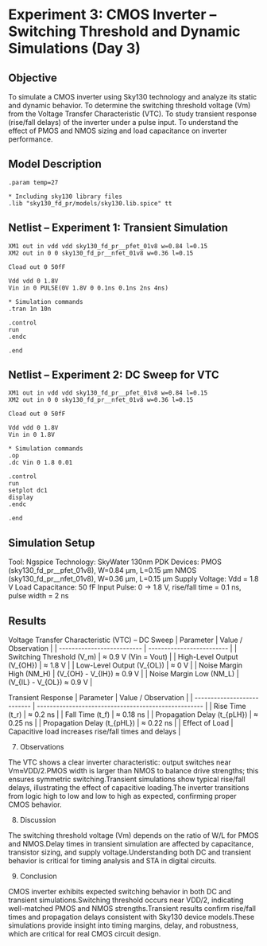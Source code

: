 # Experiment 3: CMOS Inverter – Switching Threshold and Dynamic Simulations (Day 3)
## Objective
To simulate a CMOS inverter using Sky130 technology and analyze its static and dynamic behavior.
To determine the switching threshold voltage (Vm) from the Voltage Transfer Characteristic (VTC).
To study transient response (rise/fall delays) of the inverter under a pulse input.
To understand the effect of PMOS and NMOS sizing and load capacitance on inverter performance.

## Model Description
```spice
.param temp=27

* Including sky130 library files
.lib "sky130_fd_pr/models/sky130.lib.spice" tt
```
## Netlist – Experiment 1: Transient Simulation
```spice
XM1 out in vdd vdd sky130_fd_pr__pfet_01v8 w=0.84 l=0.15
XM2 out in 0 0 sky130_fd_pr__nfet_01v8 w=0.36 l=0.15

Cload out 0 50fF

Vdd vdd 0 1.8V
Vin in 0 PULSE(0V 1.8V 0 0.1ns 0.1ns 2ns 4ns)

* Simulation commands
.tran 1n 10n

.control
run
.endc

.end
```
## Netlist – Experiment 2: DC Sweep for VTC
```spice
XM1 out in vdd vdd sky130_fd_pr__pfet_01v8 w=0.84 l=0.15
XM2 out in 0 0 sky130_fd_pr__nfet_01v8 w=0.36 l=0.15

Cload out 0 50fF

Vdd vdd 0 1.8V
Vin in 0 1.8V

* Simulation commands
.op
.dc Vin 0 1.8 0.01

.control
run
setplot dc1
display
.endc

.end
```

## Simulation Setup

Tool: Ngspice
Technology: SkyWater 130nm PDK
Devices:
PMOS (sky130_fd_pr__pfet_01v8), W=0.84 µm, L=0.15 µm
NMOS (sky130_fd_pr__nfet_01v8), W=0.36 µm, L=0.15 µm
Supply Voltage: Vdd = 1.8 V
Load Capacitance: 50 fF
Input Pulse: 0 → 1.8 V, rise/fall time = 0.1 ns, pulse width = 2 ns

## Results
Voltage Transfer Characteristic (VTC) – DC Sweep
| Parameter                  | Value / Observation       |
| -------------------------- | ------------------------- |
| Switching Threshold (V_m)  | ≈ 0.9 V (Vin = Vout)      |
| High-Level Output (V_{OH}) | ≈ 1.8 V                   |
| Low-Level Output (V_{OL})  | ≈ 0 V                     |
| Noise Margin High (NM_H)   | (V_{OH} - V_{IH}) ≈ 0.9 V |
| Noise Margin Low (NM_L)    | (V_{IL} - V_{OL}) ≈ 0.9 V |

Transient Response
| Parameter                   | Value / Observation                                  |
| --------------------------- | ---------------------------------------------------- |
| Rise Time (t_r)             | ≈ 0.2 ns                                             |
| Fall Time (t_f)             | ≈ 0.18 ns                                            |
| Propagation Delay (t_{pLH}) | ≈ 0.25 ns                                            |
| Propagation Delay (t_{pHL}) | ≈ 0.22 ns                                            |
| Effect of Load              | Capacitive load increases rise/fall times and delays |


7. Observations

The VTC shows a clear inverter characteristic: output switches near Vm≈VDD/2.PMOS width is larger than NMOS to balance drive strengths; this ensures symmetric switching.Transient simulations show typical rise/fall delays, illustrating the effect of capacitive loading.The inverter transitions from logic high to low and low to high as expected, confirming proper CMOS behavior.

8. Discussion

The switching threshold voltage (Vm) depends on the ratio of W/L for PMOS and NMOS.Delay times in transient simulation are affected by capacitance, transistor sizing, and supply voltage.Understanding both DC and transient behavior is critical for timing analysis and STA in digital circuits.

9. Conclusion

CMOS inverter exhibits expected switching behavior in both DC and transient simulations.Switching threshold occurs near VDD/2, indicating well-matched PMOS and NMOS strengths.Transient results confirm rise/fall times and propagation delays consistent with Sky130 device models.These simulations provide insight into timing margins, delay, and robustness, which are critical for real CMOS circuit design.
